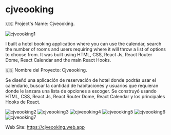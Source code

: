# cjveooking
🇺🇸 Project's Name: Cjveooking.

![cjveooking1](https://user-images.githubusercontent.com/104727028/192123317-1a9d6c42-a128-44c7-9b9c-e31497c64d45.PNG)

I built a hotel booking application where you can use the calendar, search the number of rooms and users requiring where it will throw a list of options to choose from. It was built using HTML, CSS, React Js, React Router Dome, React Calendar and the main React Hooks.



🇪🇸 Nombre del Proyecto: Cjveooking.


Se diseñó una aplicación de reservación de hotel donde podrás usar el calendario, buscar la cantidad de habitaciones y usuarios que requieran donde le lanzara una lista de opciones a escoger. Se construyó usando HTML, CSS, React Js, React Router Dome, React Calendar y los principales Hooks de React.

![cjveooking2](https://user-images.githubusercontent.com/104727028/236678768-56b539e9-3a99-49df-a7bd-90b1af43fe8c.PNG)
![cjveooking3](https://github.com/carlosjvargase/cjveooking/assets/104727028/19c38474-1f04-4288-be9f-5caa57dab2fd)
![cjveooking4](https://github.com/carlosjvargase/cjveooking/assets/104727028/c6300541-a908-4f34-9123-a9ff66ae790c)
![cjveooking5](https://github.com/carlosjvargase/cjveooking/assets/104727028/0eecec85-7bb5-48b1-b6da-5c0298e4b8c1)
![cjveooking6](https://github.com/carlosjvargase/cjveooking/assets/104727028/8eee2890-4c22-41a2-aeac-4d424eaa9ddd)
![cjveooking7](https://github.com/carlosjvargase/cjveooking/assets/104727028/b9f2c3dd-16a0-44c7-a5de-578954b3cef9)


Web Site: https://cjveooking.web.app
